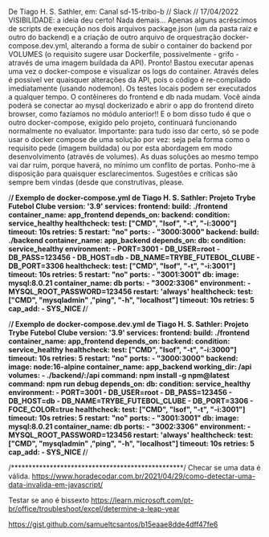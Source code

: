 De Tiago H. S. Sathler, em: Canal sd-15-tribo-b // Slack // 17/04/2022
VISIBILIDADE: a ideia deu certo! Nada demais... Apenas alguns acréscimos de scripts de execução nos dois arquivos package.json (um da pasta raiz e outro do backend) e a criação de outro arquivo de orquestração docker-compose.dev.yml, alterando a forma de subir o container do backend por VOLUMES (o requisito sugere usar Dockerfile, possivelmente  - grifo - através de uma imagem buildada da API).
Pronto! Bastou executar apenas uma vez o docker-compose e visualizar os logs do container. Através deles é possível ver quaisquer alterações da API, pois o código é re-compilado imediatamente (usando nodemon). Os testes locais podem ser executados a qualquer tempo. O contêineres do frontend e db nada mudam. Você ainda poderá se conectar ao mysql dockerizado e abrir o app do frontend direto browser, como  fazíamos no módulo anterior!! E o bom disso tudo é que o outro docker-compose, exigido pelo projeto, continuará funcionando normalmente no evaluator.
Importante: para tudo isso dar certo, só se pode usar o docker compose de uma solução por vez: seja pela forma como o requisito pede (imagem buildada) ou por esta abordagem em modo desenvolvimento (através de volumes). As duas soluções ao mesmo tempo vai dar ruim, porque haverá, no mínimo um conflito de portas.
Ponho-me à disposição para quaisquer esclarecimentos. Sugestões e críticas são sempre bem vindas (desde que construtivas, please.

/********************************************************/
Exemplo de docker-compose.yml de Tiago H. S. Sathler:
Projeto Trybe Futebol Clube
version: '3.9'
services:
  frontend:
    build: ./frontend
    container_name: app_frontend
    depends_on:
      backend:
        condition: service_healthy
    healthcheck:
      test: ["CMD", "lsof", "-t", "-i:3000"]
      timeout: 10s
      retries: 5
    restart: "no"
    ports:
      - "3000:3000"
  backend:
    build: ./backend
    container_name: app_backend
    depends_on:
      db:
        condition: service_healthy
    environment:
      - PORT=3001
      - DB_USER=root
      - DB_PASS=123456
      - DB_HOST=db
      - DB_NAME=TRYBE_FUTEBOL_CLUBE
      - DB_PORT=3306
    healthcheck:
      test: ["CMD", "lsof", "-t", "-i:3001"]
      timeout: 10s
      retries: 5
    restart: "no"
    ports:
      - "3001:3001"
  db:
    image: mysql:8.0.21
    container_name: db
    ports:
      - "3002:3306"
    environment:
      - MYSQL_ROOT_PASSWORD=123456
    restart: 'always'
    healthcheck:
      test: ["CMD", "mysqladmin" ,"ping", "-h", "localhost"]
      timeout: 10s
      retries: 5
    cap_add:
      - SYS_NICE
/********************************************************/


/********************************************************/
Exemplo de docker-compose.dev.yml de Tiago H. S. Sathler:
Projeto Trybe Futebol Clube
version: '3.9'
services:
  frontend:
    build: ./frontend
    container_name: app_frontend
    depends_on:
      backend:
        condition: service_healthy
    healthcheck:
      test: ["CMD", "lsof", "-t", "-i:3000"]
      timeout: 10s
      retries: 5
    restart: "no"
    ports:
      - "3000:3000"
  backend:
    image: node:16-alpine
    container_name: app_backend
    working_dir: /api
    volumes:
      - ./backend/:/api
    command: npm install -g npm@latest
    command: npm run debug
    depends_on:
      db:
        condition: service_healthy
    environment:
      - PORT=3001
      - DB_USER=root
      - DB_PASS=123456
      - DB_HOST=db
      - DB_NAME=TRYBE_FUTEBOL_CLUBE
      - DB_PORT=3306
      - FOCE_COLOR=true
    healthcheck:
      test: ["CMD", "lsof", "-t", "-i:3001"]
      timeout: 10s
      retries: 5
    restart: "no"
    ports:
      - "3001:3001"
  db:
    image: mysql:8.0.21
    container_name: db
    ports:
      - "3002:3306"
    environment:
      - MYSQL_ROOT_PASSWORD=123456
    restart: 'always'
    healthcheck:
      test: ["CMD", "mysqladmin" ,"ping", "-h", "localhost"]
      timeout: 10s
      retries: 5
    cap_add:
      - SYS_NICE
/********************************************************/

/*************************************************/
Checar se uma data é válida.
https://www.horadecodar.com.br/2021/04/29/como-detectar-uma-data-invalida-em-javascript/

Testar se ano é bissexto
https://learn.microsoft.com/pt-br/office/troubleshoot/excel/determine-a-leap-year

https://gist.github.com/samueltcsantos/b15eaae8dde4dff47fe6
